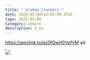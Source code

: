 ```yaml
---
title: " Graham Crackers "
date: 2025-03-09T12:54:59.371Z
tags: 2025-03-09
Category: others
description: 2.xx
---
```

https://amzlink.to/az0fQwH0VefVM  ad <!--StartFragment-->

![](https://m.media-amazon.com/images/I/71TWRZ8GEUL._SL1500_.jpg)

<!--EndFragment-->